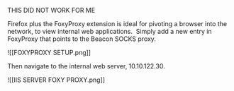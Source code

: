 THIS DID NOT WORK FOR ME

Firefox plus the FoxyProxy extension is ideal for pivoting a browser into the network, to view internal web applications.  Simply add a new entry in FoxyProxy that points to the Beacon SOCKS proxy.


![[FOXYPROXY SETUP.png]]

Then navigate to the internal web server, 10.10.122.30.


![[IIS SERVER FOXY PROXY.png]]